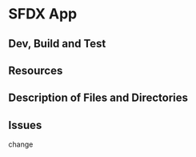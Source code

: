 # SFDX  App

## Dev, Build and Test


## Resources


## Description of Files and Directories


## Issues

change
